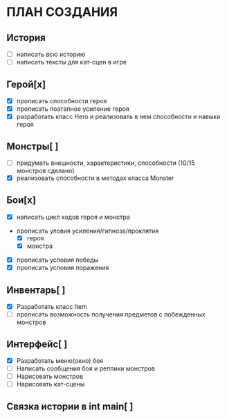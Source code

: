 # ПЛАН СОЗДАНИЯ
## История
  - [ ] написать всю историю
  - [ ] написать тексты для кат-сцен в игре
## Герой[x]
  - [x] прописать способности героя
  - [x] прописать поэтапное усиление героя
  - [x] разработать класс Hero и реализовать в нем способности и навыки героя
## Монстры[ ]
  - [ ] придумать внешности, характеристики, способности (10/15 монстров сделано)
  - [x] реализовать способности в методах класса Monster
## Бои[x]
  - [x] написать цикл ходов героя и монстра
  - прописать уловия усиления/гипноза/проклятия
    - [x] героя
    - [x] монстра
  - [x] прописать условия победы
  - [x] прописать условия поражения
## Инвентарь[ ]
  - [x] Разработать класс Item
  - [ ] прописать возможность получения предметов с побежденных монстров
## Интерфейс[ ]
  - [x] Разработать меню(окно) боя
  - [ ] Написать сообщения боя и реплики монстров
  - [ ] Нарисовать монстров
  - [ ] Нарисовать кат-сцены
## Связка истории в int main[ ]
